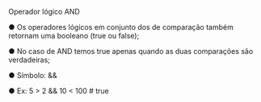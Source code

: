 Operador lógico AND

● Os operadores lógicos em conjunto dos de comparação também
retornam uma booleano (true ou false);

● No caso de AND temos true apenas quando as duas comparações são
verdadeiras;

● Símbolo: &&

● Ex: 5 > 2 && 10 < 100 # true